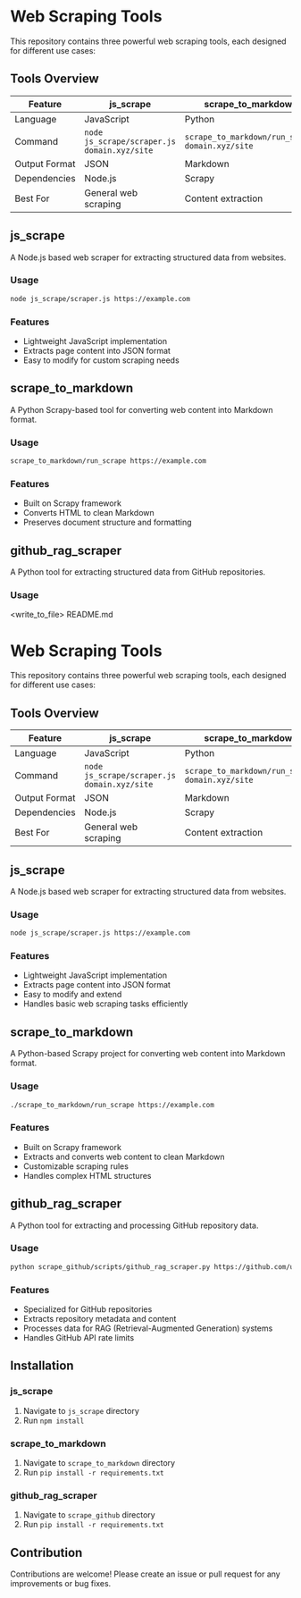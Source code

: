 # Web Scraping Tools

This repository contains three powerful web scraping tools, each designed for different use cases:

## Tools Overview

| Feature | js_scrape | scrape_to_markdown | github_rag_scraper |
|---------|-----------|---------------------|--------------------|
| Language | JavaScript | Python | Python |
| Command | `node js_scrape/scraper.js domain.xyz/site` | `scrape_to_markdown/run_scrape domain.xyz/site` | `python scrape_github/scripts/github_rag_scraper.py github.com/repo` |
| Output Format | JSON | Markdown | Structured Data |
| Dependencies | Node.js | Scrapy | Python |
| Best For | General web scraping | Content extraction | GitHub repository data |

## js_scrape

A Node.js based web scraper for extracting structured data from websites.

### Usage
```bash
node js_scrape/scraper.js https://example.com
```

### Features
- Lightweight JavaScript implementation
- Extracts page content into JSON format
- Easy to modify for custom scraping needs

## scrape_to_markdown

A Python Scrapy-based tool for converting web content into Markdown format.

### Usage
```bash
scrape_to_markdown/run_scrape https://example.com
```

### Features
- Built on Scrapy framework
- Converts HTML to clean Markdown
- Preserves document structure and formatting

## github_rag_scraper

A Python tool for extracting structured data from GitHub repositories.

### Usage
<write_to_file>
<path>README.md</path>
<content>
# Web Scraping Tools

This repository contains three powerful web scraping tools, each designed for different use cases:

## Tools Overview

| Feature | js_scrape | scrape_to_markdown | github_rag_scraper |
|---------|-----------|---------------------|--------------------|
| Language | JavaScript | Python | Python |
| Command | `node js_scrape/scraper.js domain.xyz/site` | `scrape_to_markdown/run_scrape domain.xyz/site` | `python scrape_github/scripts/github_rag_scraper.py github.com/repo` |
| Output Format | JSON | Markdown | Structured Data |
| Dependencies | Node.js | Scrapy | Python |
| Best For | General web scraping | Content extraction | GitHub repository data |

## js_scrape

A Node.js based web scraper for extracting structured data from websites.

### Usage
```bash
node js_scrape/scraper.js https://example.com
```

### Features
- Lightweight JavaScript implementation
- Extracts page content into JSON format
- Easy to modify and extend
- Handles basic web scraping tasks efficiently

## scrape_to_markdown

A Python-based Scrapy project for converting web content into Markdown format.

### Usage
```bash
./scrape_to_markdown/run_scrape https://example.com
```

### Features
- Built on Scrapy framework
- Extracts and converts web content to clean Markdown
- Customizable scraping rules
- Handles complex HTML structures

## github_rag_scraper

A Python tool for extracting and processing GitHub repository data.

### Usage
```bash
python scrape_github/scripts/github_rag_scraper.py https://github.com/user/repo
```

### Features
- Specialized for GitHub repositories
- Extracts repository metadata and content
- Processes data for RAG (Retrieval-Augmented Generation) systems
- Handles GitHub API rate limits

## Installation

### js_scrape
1. Navigate to `js_scrape` directory
2. Run `npm install`

### scrape_to_markdown
1. Navigate to `scrape_to_markdown` directory
2. Run `pip install -r requirements.txt`

### github_rag_scraper
1. Navigate to `scrape_github` directory
2. Run `pip install -r requirements.txt`

## Contribution
Contributions are welcome! Please create an issue or pull request for any improvements or bug fixes.
